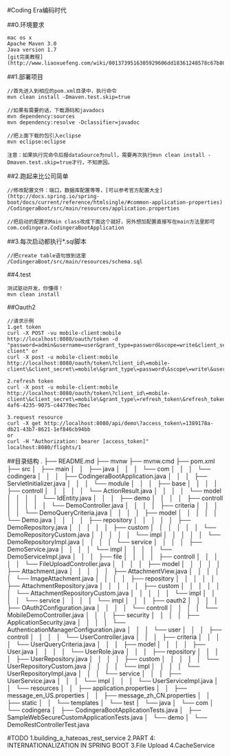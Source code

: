 #Coding Era编码时代

##0.环境要求
```
mac os x
Apache Maven 3.0
Java version 1.7
[git完美教程](http://www.liaoxuefeng.com/wiki/0013739516305929606dd18361248578c67b8067c8c017b000/)
```

##1.部署项目
```
//首先进入到相应的pom.xml目录中，执行命令
mvn clean install -Dmaven.test.skip=true

//如果有需要的话，下载源码和javadocs
mvn dependency:sources
mvn dependency:resolve -Dclassifier=javadoc

//把上面下载的包引入eclipse
mvn eclipse:eclipse

注意：如果执行完命令后报dataSource为null，需要再次执行mvn clean install -Dmaven.test.skip=true才行，不知原因。

```

##2.跑起来比公司简单
```
//修改配置文件：端口，数据库配置等等，[可以参考官方配置大全](http://docs.spring.io/spring-boot/docs/current/reference/htmlsingle/#common-application-properties)
/CodingeraBoot/src/main/resources/application.properties

//把启动的配置的Main class改成下面这个就好，另外想加配置直接写在main方法里即可
com.codingera.CodingeraBootApplication
``` 

##3.每次启动都执行*.sql脚本
```
//把create table语句放到这里
/CodingeraBoot/src/main/resources/schema.sql
```

##4.test
```
测试驱动开发，你懂得！
mvn clean install
```

##Oauth2
```
//请求示例
1.get token 
curl -X POST -vu mobile-client:mobile http://localhost:8080/oauth/token -d "password=admin&username=user&grant_type=password&scope=write&client_secret=mobile&client_id=mobile-client" or 
curl -X post -u mobile-client:mobile http://localhost:8080/oauth/token\?client_id\=mobile-client\&client_secret\=mobile\&grant_type\=password\&scope\=write\&username\=user\&password\=admin 

2.refresh token 
curl -X post -u mobile-client:mobile http://localhost:8080/oauth/token\?client_id\=mobile-client\&client_secret\=mobile\&grant_type\=refresh_token\&refresh_token\=a01ea2e2-4af6-4235-9075-c44770ec7bec 

3.request resource 
curl -X get http://localhost:8080/api/demo\?access_token\=1389178a-db21-43b7-8621-1ef846cb94bb
or
curl -H "Authorization: bearer [access_token]" localhost:8080/flights/1
```

##目录结构
.
├── README.md
├── mvnw
├── mvnw.cmd
├── pom.xml
├── src
│   ├── main
│   │   ├── java
│   │   │   └── com
│   │   │       └── codingera
│   │   │           ├── CodingeraBootApplication.java
│   │   │           ├── ServletInitializer.java
│   │   │           └── module
│   │   │               ├── base
│   │   │               │   ├── controll
│   │   │               │   │   └── ActionResult.java
│   │   │               │   └── model
│   │   │               │       └── IdEntity.java
│   │   │               ├── demo
│   │   │               │   ├── controll
│   │   │               │   │   └── DemoController.java
│   │   │               │   ├── criteria
│   │   │               │   │   └── DemoQueryCriteria.java
│   │   │               │   ├── model
│   │   │               │   │   └── Demo.java
│   │   │               │   ├── repository
│   │   │               │   │   ├── DemoRepository.java
│   │   │               │   │   ├── custom
│   │   │               │   │   │   └── DemoRepositoryCustom.java
│   │   │               │   │   └── impl
│   │   │               │   │       └── DemoRepositoryImpl.java
│   │   │               │   └── service
│   │   │               │       ├── DemoService.java
│   │   │               │       └── impl
│   │   │               │           └── DemoServiceImpl.java
│   │   │               ├── file
│   │   │               │   ├── controll
│   │   │               │   │   └── FileUploadController.java
│   │   │               │   ├── model
│   │   │               │   │   ├── Attachment.java
│   │   │               │   │   ├── AttachmentView.java
│   │   │               │   │   └── ImageAttachment.java
│   │   │               │   ├── repository
│   │   │               │   │   ├── AttachmentRepository.java
│   │   │               │   │   ├── custom
│   │   │               │   │   │   └── AttachmentRepositoryCustom.java
│   │   │               │   │   └── impl
│   │   │               │   └── service
│   │   │               │       └── impl
│   │   │               ├── oauth2
│   │   │               │   ├── OAuth2Configuration.java
│   │   │               │   └── controll
│   │   │               │       └── MobileDemoController.java
│   │   │               ├── security
│   │   │               │   ├── ApplicationSecurity.java
│   │   │               │   └── AuthenticationManagerConfiguration.java
│   │   │               └── user
│   │   │                   ├── controll
│   │   │                   │   └── UserController.java
│   │   │                   ├── criteria
│   │   │                   │   └── UserQueryCriteria.java
│   │   │                   ├── model
│   │   │                   │   ├── User.java
│   │   │                   │   └── UserRole.java
│   │   │                   ├── repository
│   │   │                   │   ├── UserRepository.java
│   │   │                   │   ├── custom
│   │   │                   │   │   └── UserRepositoryCustom.java
│   │   │                   │   └── impl
│   │   │                   │       └── UserRepositoryImpl.java
│   │   │                   └── service
│   │   │                       ├── UserService.java
│   │   │                       └── impl
│   │   │                           └── UserServiceImpl.java
│   │   └── resources
│   │       ├── application.properties
│   │       ├── message_en_US.properties
│   │       ├── message_zh_CN.properties
│   │       ├── static
│   │       └── templates
│   └── test
│       └── java
│           └── com
│               └── codingera
│                   ├── CodingeraBootApplicationTests.java
│                   ├── SampleWebSecureCustomApplicationTests.java
│                   └── demo
│                       └── DemoRestControllerTest.java


#TODO
1.building_a_hateoas_rest_service
2.PART 4: INTERNATIONALIZATION IN SPRING BOOT
3.File Upload
4.CacheService
